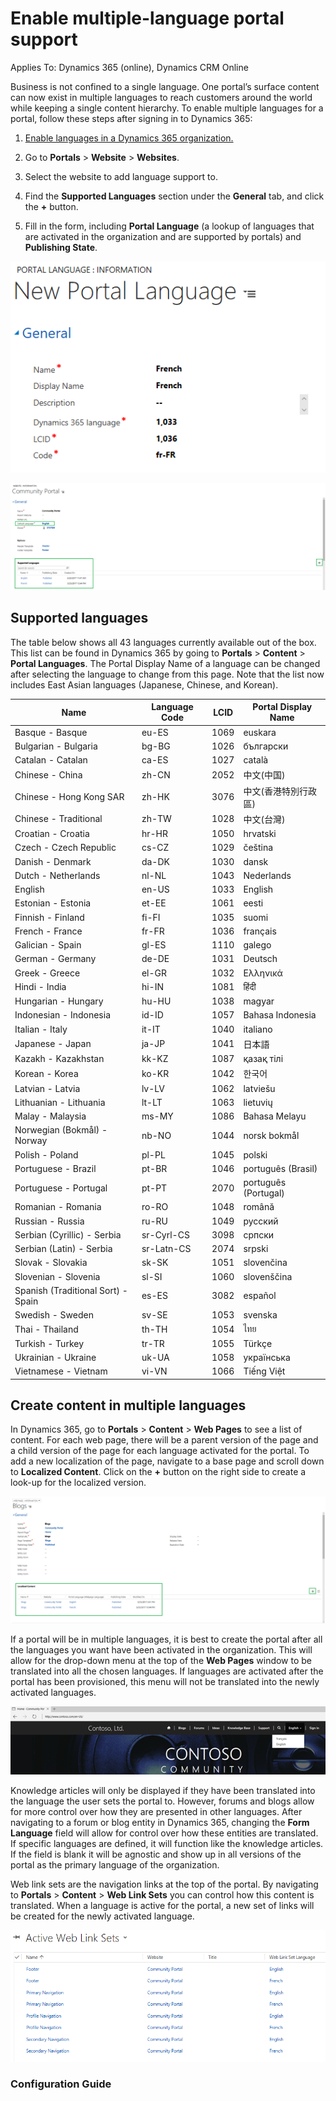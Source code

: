 # Enable multiple-language portal support

Applies To: Dynamics 365 (online), Dynamics CRM Online

Business is not confined to a single language. One portal’s surface content can now exist in multiple languages to reach customers around the world while keeping a single content hierarchy. To enable multiple languages for a portal, follow these steps after signing in to Dynamics 365:

1.  [Enable languages in a Dynamics 365 organization.](https://technet.microsoft.com/en-us/library/dn832148.aspx)  

2.  Go to **Portals** &gt; **Website** &gt; **Websites**.

3.  Select the website to add language support to.

4.  Find the **Supported Languages** section under the **General** tab, and click the **+** button.

5.  Fill in the form, including **Portal Language** (a lookup of languages that are activated in the organization and are supported by portals) and **Publishing State**.

![Add a new portal language](media/add-new-portal-language.png "Add a new portal language")  

![Set default language for your portal](media/set-default-language-portal.png "Set default language for your portal")  

## Supported languages

The table below shows all 43 languages currently available out of the box. This list can be found in Dynamics 365 by going to **Portals** &gt; **Content** &gt; **Portal Languages**. The Portal Display Name of a language can be changed after selecting the language to change from this page. Note that the list now includes East Asian languages (Japanese, Chinese, and Korean).

| **Name**                           | **Language Code** | **LCID** | **Portal Display Name** |
|------------------------------------|-------------------|----------|-------------------------|
| Basque - Basque                    | eu-ES             | 1069     | euskara                 |
| Bulgarian - Bulgaria               | bg-BG             | 1026     | български               |
| Catalan - Catalan                  | ca-ES             | 1027     | català                  |
| Chinese - China                    | zh-CN             | 2052     | 中文(中国)              |
| Chinese - Hong Kong SAR            | zh-HK             | 3076     | 中文(香港特別行政區)    |
| Chinese - Traditional              | zh-TW             | 1028     | 中文(台灣)              |
| Croatian - Croatia                 | hr-HR             | 1050     | hrvatski                |
| Czech - Czech Republic             | cs-CZ             | 1029     | čeština                 |
| Danish - Denmark                   | da-DK             | 1030     | dansk                   |
| Dutch - Netherlands                | nl-NL             | 1043     | Nederlands              |
| English                            | en-US             | 1033     | English                 |
| Estonian - Estonia                 | et-EE             | 1061     | eesti                   |
| Finnish - Finland                  | fi-FI             | 1035     | suomi                   |
| French - France                    | fr-FR             | 1036     | français                |
| Galician - Spain                   | gl-ES             | 1110     | galego                  |
| German - Germany                   | de-DE             | 1031     | Deutsch                 |
| Greek - Greece                     | el-GR             | 1032     | Ελληνικά                |
| Hindi - India                      | hi-IN             | 1081     | हिंदी                   |
| Hungarian - Hungary                | hu-HU             | 1038     | magyar                  |
| Indonesian - Indonesia             | id-ID             | 1057     | Bahasa Indonesia        |
| Italian - Italy                    | it-IT             | 1040     | italiano                |
| Japanese - Japan                   | ja-JP             | 1041     | 日本語                  |
| Kazakh - Kazakhstan                | kk-KZ             | 1087     | қазақ тілі              |
| Korean - Korea                     | ko-KR             | 1042     | 한국어                  |
| Latvian - Latvia                   | lv-LV             | 1062     | latviešu                |
| Lithuanian - Lithuania             | lt-LT             | 1063     | lietuvių                |
| Malay - Malaysia                   | ms-MY             | 1086     | Bahasa Melayu           |
| Norwegian (Bokmål) - Norway        | nb-NO             | 1044     | norsk bokmål            |
| Polish - Poland                    | pl-PL             | 1045     | polski                  |
| Portuguese - Brazil                | pt-BR             | 1046     | português (Brasil)      |
| Portuguese - Portugal              | pt-PT             | 2070     | português (Portugal)    |
| Romanian - Romania                 | ro-RO             | 1048     | română                  |
| Russian - Russia                   | ru-RU             | 1049     | русский                 |
| Serbian (Cyrillic) - Serbia        | sr-Cyrl-CS        | 3098     | српски                  |
| Serbian (Latin) - Serbia           | sr-Latn-CS        | 2074     | srpski                  |
| Slovak - Slovakia                  | sk-SK             | 1051     | slovenčina              |
| Slovenian - Slovenia               | sl-SI             | 1060     | slovenščina             |
| Spanish (Traditional Sort) - Spain | es-ES             | 3082     | español                 |
| Swedish - Sweden                   | sv-SE             | 1053     | svenska                 |
| Thai - Thailand                    | th-TH             | 1054     | ไทย                     |
| Turkish - Turkey                   | tr-TR             | 1055     | Türkçe                  |
| Ukrainian - Ukraine                | uk-UA             | 1058     | українська              |
| Vietnamese - Vietnam               | vi-VN             | 1066     | Tiếng Việt              |

## Create content in multiple languages

In Dynamics 365, go to **Portals** &gt; **Content** &gt; **Web Pages** to see a list of content. For each web page, there will be a parent version of the page and a child version of the page for each language activated for the portal. To add a new localization of the page, navigate to a base page and scroll down to **Localized Content**. Click on the **+** button on the right side to create a look-up for the localized version.

![Add new localized content](media/Add-new-localized-content.png "Add new localized content")  

If a portal will be in multiple languages, it is best to create the portal after all the languages you want have been activated in the organization. This will allow for the drop-down menu at the top of the **Web Pages** window to be translated into all the chosen languages. If languages are activated after the portal has been provisioned, this menu will not be translated into the newly activated languages.

![Multi-language dropdown](media/multi-language-dropdown.png "Multi-language dropdown")  

Knowledge articles will only be displayed if they have been translated into the language the user sets the portal to. However, forums and blogs allow for more control over how they are presented in other languages. After navigating to a forum or blog entity in Dynamics 365, changing the **Form Language** field will allow for control over how these entities are translated. If specific languages are defined, it will function like the knowledge articles. If the field is blank it will be agnostic and show up in all versions of the portal as the primary language of the organization.

Web link sets are the navigation links at the top of the portal. By navigating to **Portals** &gt; **Content** &gt; **Web Link Sets** you can control how this content is translated. When a language is active for the portal, a new set of links will be created for the newly activated language.

![Active weblink for new language](media/active-weblink-new-language.png "Active weblink for new language")  

### Configuration Guide

